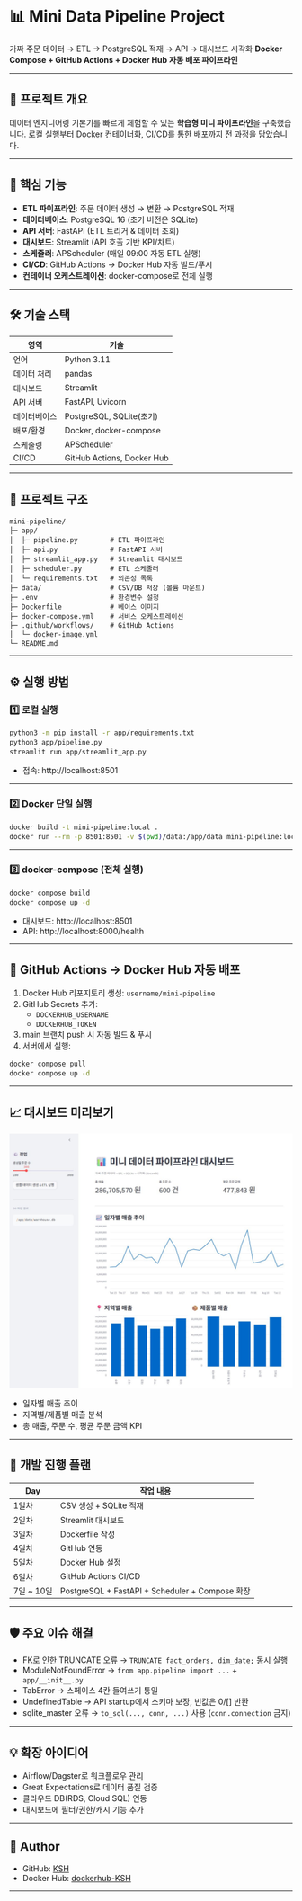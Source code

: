 # 📊 Mini Data Pipeline Project
가짜 주문 데이터 → ETL → PostgreSQL 적재 → API → 대시보드 시각화
**Docker Compose + GitHub Actions + Docker Hub 자동 배포 파이프라인**

---

## 🚀 프로젝트 개요
데이터 엔지니어링 기본기를 빠르게 체험할 수 있는 **학습형 미니 파이프라인**을 구축했습니다.
로컬 실행부터 Docker 컨테이너화, CI/CD를 통한 배포까지 전 과정을 담았습니다.

---

## 📌 핵심 기능
- **ETL 파이프라인**: 주문 데이터 생성 → 변환 → PostgreSQL 적재
- **데이터베이스**: PostgreSQL 16 (초기 버전은 SQLite)
- **API 서버**: FastAPI (ETL 트리거 & 데이터 조회)
- **대시보드**: Streamlit (API 호출 기반 KPI/차트)
- **스케줄러**: APScheduler (매일 09:00 자동 ETL 실행)
- **CI/CD**: GitHub Actions → Docker Hub 자동 빌드/푸시
- **컨테이너 오케스트레이션**: docker-compose로 전체 실행

---

## 🛠 기술 스택
| 영역             | 기술 |
|------------------|------|
| 언어             | Python 3.11 |
| 데이터 처리      | pandas |
| 대시보드         | Streamlit |
| API 서버         | FastAPI, Uvicorn |
| 데이터베이스     | PostgreSQL, SQLite(초기) |
| 배포/환경        | Docker, docker-compose |
| 스케줄링         | APScheduler |
| CI/CD            | GitHub Actions, Docker Hub |

---

## 📂 프로젝트 구조
```
mini-pipeline/
├─ app/
│  ├─ pipeline.py        # ETL 파이프라인
│  ├─ api.py             # FastAPI 서버
│  ├─ streamlit_app.py   # Streamlit 대시보드
│  ├─ scheduler.py       # ETL 스케줄러
│  └─ requirements.txt   # 의존성 목록
├─ data/                 # CSV/DB 저장 (볼륨 마운트)
├─ .env                  # 환경변수 설정
├─ Dockerfile            # 베이스 이미지
├─ docker-compose.yml    # 서비스 오케스트레이션
├─ .github/workflows/    # GitHub Actions
│  └─ docker-image.yml
└─ README.md
```

---

## ⚙️ 실행 방법

### 1️⃣ 로컬 실행
```bash
python3 -m pip install -r app/requirements.txt
python3 app/pipeline.py
streamlit run app/streamlit_app.py
```
- 접속: http://localhost:8501

---

### 2️⃣ Docker 단일 실행
```bash
docker build -t mini-pipeline:local .
docker run --rm -p 8501:8501 -v $(pwd)/data:/app/data mini-pipeline:local
```

---

### 3️⃣ docker-compose (전체 실행)
```bash
docker compose build
docker compose up -d
```
- 대시보드: http://localhost:8501
- API: http://localhost:8000/health

---

## 🔄 GitHub Actions → Docker Hub 자동 배포
1. Docker Hub 리포지토리 생성: `username/mini-pipeline`
2. GitHub Secrets 추가:
   - `DOCKERHUB_USERNAME`
   - `DOCKERHUB_TOKEN`
3. main 브랜치 push 시 자동 빌드 & 푸시
4. 서버에서 실행:
```bash
docker compose pull
docker compose up -d
```

---

## 📈 대시보드 미리보기
![dashboard preview](images/dashboard-preview.jpg)

- 일자별 매출 추이
- 지역별/제품별 매출 분석
- 총 매출, 주문 수, 평균 주문 금액 KPI

---

## 📅 개발 진행 플랜
| Day | 작업 내용 |
|-----|-----------|
| 1일차 | CSV 생성 + SQLite 적재 |
| 2일차 | Streamlit 대시보드 |
| 3일차 | Dockerfile 작성 |
| 4일차 | GitHub 연동 |
| 5일차 | Docker Hub 설정 |
| 6일차 | GitHub Actions CI/CD |
| 7일 ~ 10일 | PostgreSQL + FastAPI + Scheduler + Compose 확장 |

---

## 🛡️ 주요 이슈 해결
- FK로 인한 TRUNCATE 오류 → `TRUNCATE fact_orders, dim_date;` 동시 실행
- ModuleNotFoundError → `from app.pipeline import ...` + `app/__init__.py`
- TabError → 스페이스 4칸 들여쓰기 통일
- UndefinedTable → API startup에서 스키마 보장, 빈값은 0/[] 반환
- sqlite_master 오류 → `to_sql(..., conn, ...)` 사용 (`conn.connection` 금지)

---

## 💡 확장 아이디어
- Airflow/Dagster로 워크플로우 관리
- Great Expectations로 데이터 품질 검증
- 클라우드 DB(RDS, Cloud SQL) 연동
- 대시보드에 필터/권한/캐시 기능 추가

---

## 👤 Author
- GitHub: [KSH](https://github.com/SH-coder-user/mini-pipeline)
- Docker Hub: [dockerhub-KSH](https://hub.docker.com/repository/docker/skadlf915/mini-pipeline/general)

---
